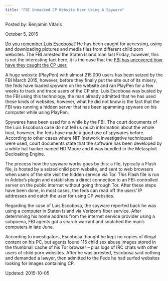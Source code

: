 ```yaml
---
title: "FBI Unmasked CP Website User Using A Spyware"
---
```


Posted by: Benjamin Vitáris 

<span>October 5, 2015</span>




<p><a href="/2015/09/30/staten-island-man-busted-for-using-multiple-darkweb-cp-websites/">Do you remember Luis Escobosa?</a> He has been caught for accessing, using and downloading pictures and media files from different child porn websites. The FBI arrested the Staten Island man last Friday, however, this is not the interesting fact here, it is the case that the <a href="http://www.theregister.co.uk/2015/10/01/fbi_busted_malware_creep_on_dark_web/">FBI has uncovered how have they caught the CP user.</a></p>
<p>A huge website (PlayPen) with almost 215.000 users has been seized by the FBI March 2015, however, before they finally put the site out of its misery, the feds have loaded spyware on the website and ran PlayPen for a few weeks to track and trace users of the CP site. Luis Escobosa was busted by the FBI using this technology, the man already admitted that he has used these kinds of websites, however, what he did not know is the fact that the FBI was running a hidden server that has been spamming spyware on his computer while using PlayPen.</p>
<p>Spywares have been used for a while by the FBI. The court documents of the Luis Escobosa case do not tell us much information about the whole bust, however, the feds have made a good use of spywares before. According to other cases where NIT (network investigative techniques) were used, court documents state that the software has been developed by a white hat hacker named HD Moore and it was bundled in the Metasploit Decloaking Engine.</p>
<p>The process how the spyware works goes by this: a file, typically a Flash file, is hosted by a seized child porn website, and sent to web browsers when users of the site visit the hidden service via Tor. This Flash file is run in Adobe&#8217;s plugin and establishes a direct connection to an FBI-controlled server on the public internet without going through Tor. After these steps have been done, in most cases, the feds can read off the users’ IP addresses and catch the user for using CP websites.</p>
<p>Regarding the case of Luis Escobosa, the spyware reported back he was using a computer in Staten Island via Verizon&#8217;s fiber service. After determining his home address from the internet service provider using a subpoena, FBI agents got a search warrant and snatched the man&#8217;s computers in late June.</p>
<p>According to investigators, Escobosa thought he kept no copies of illegal content on his PC, but agents found 115 child sex abuse images stored in the thumbnail cache of his Tor browser – plus logs of IRC chats with other users of child porn websites. After he was arrested, Escobosa said nothing and demanded a lawyer, then admitted to the Feds he had surfed websites looking for images containing CP.</p>

Updated: 2015-10-05

